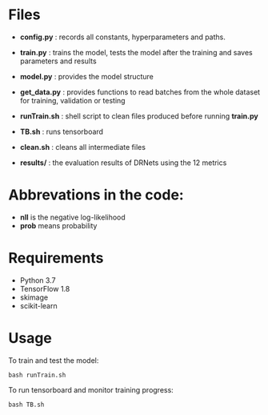 # Files

- **config.py** :  records all constants, hyperparameters and paths.

- **train.py** : trains the model, tests the model after the training and saves parameters and results

- **model.py** : provides the model structure

- **get_data.py** : provides functions to read batches from the whole dataset for training, validation or testing

- **runTrain.sh** : shell script to clean files produced before running **train.py**

- **TB.sh** : runs tensorboard

- **clean.sh** : cleans all intermediate files

- **results/** : the evaluation results of DRNets using the 12 metrics

# Abbrevations in the code:

- **nll** is the negative log-likelihood
- **prob** means probability

# Requirements

- Python 3.7
- TensorFlow 1.8
- skimage
- scikit-learn
 
# Usage 

To train and test the model:

```
bash runTrain.sh
```


To run tensorboard and monitor training progress:

```
bash TB.sh
```
